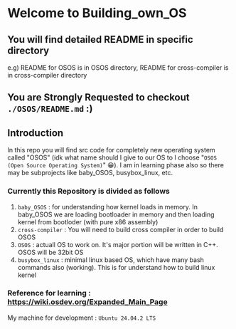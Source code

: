 # Welcome to Building_own_OS

## You will find detailed README in specific directory 
e.g) README for OSOS is in OSOS directory, README for cross-compiler is in cross-compiler directory

## You are Strongly Requested to checkout `./OSOS/README.md` :)
## Introduction
In this repo you will find src code for completely new operating system called "OSOS" (idk what name should I give to our OS to I choose "`OSOS (Open Source Operating System)`" 😁).
I am in learning phase also so there may be subprojects like baby_OSOS, busybox_linux, etc.

### Currently this Repository is divided as follows
1. `baby_OSOS` : for understanding how kernel loads in memory. In baby_OSOS we are loading bootloader in memory and then loading kernel from bootloder (with pure x86 assembly)
2. `cross-compiler` : You will need to build cross compiler in order to build OSOS
3. `OSOS` : actuall OS to work on. It's major portion will be written in C++. OSOS will be 32bit OS
4. `busybox_linux` : minimal linux based OS, which have many bash commands also (working). This is for understand how to build linux kernel

### Reference for learning : https://wiki.osdev.org/Expanded_Main_Page

My machine for development : `Ubuntu 24.04.2 LTS`
